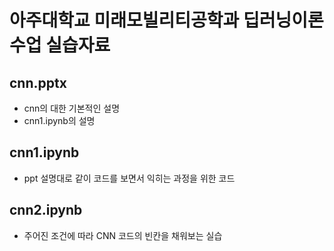 # 아주대학교 미래모빌리티공학과 딥러닝이론 수업 실습자료

## cnn.pptx
- cnn의 대한 기본적인 설명
- cnn1.ipynb의 설명

## cnn1.ipynb
- ppt 설명대로 같이 코드를 보면서 익히는 과정을 위한 코드

## cnn2.ipynb
- 주어진 조건에 따라 CNN 코드의 빈칸을 채워보는 실습
